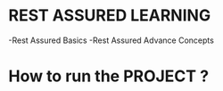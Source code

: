 # REST ASSURED LEARNING

-Rest Assured Basics
-Rest Assured Advance Concepts

# How to run the PROJECT ?